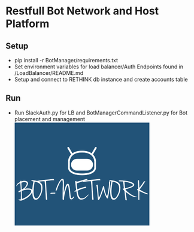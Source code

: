 # Restfull Bot Network and Host Platform

## Setup
- pip install -r BotManager/requirements.txt
- Set environment variables for load balancer/Auth Endpoints found in /LoadBalancer/README.md
- Setup and connect to RETHINK db instance and create accounts table

## Run
- Run SlackAuth.py for LB and BotManagerCommandListener.py for Bot placement and management
![Image](art/white_logo_color_background_small.png)
